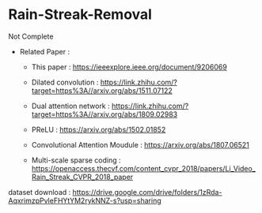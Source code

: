 # Rain-Streak-Removal

Not Complete

* Related Paper :

   * This paper : https://ieeexplore.ieee.org/document/9206069
   
   * Dilated convolution : https://link.zhihu.com/?target=https%3A//arxiv.org/abs/1511.07122
   
   * Dual attention network : https://link.zhihu.com/?target=https%3A//arxiv.org/abs/1809.02983
   
   * PReLU : https://arxiv.org/abs/1502.01852

   * Convolutional Attention Moudule : https://arxiv.org/abs/1807.06521

   * Multi-scale sparse coding : https://openaccess.thecvf.com/content_cvpr_2018/papers/Li_Video_Rain_Streak_CVPR_2018_paper

dataset download : https://drive.google.com/drive/folders/1zRda-AqxrimzpPvleFHYtYM2rykNNZ-s?usp=sharing
